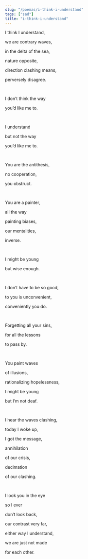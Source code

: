 ```yaml
---
slug: "/poemas/i-think-i-understand"
tags: ["sad"]
title: "i-think-i-understand"
---
```

I think I understand, 

we are contrary waves,

in the delta of the sea,

nature opposite, 

direction clashing means,

perversely disagree.

&nbsp;

I don’t think the way 

you’d like me to.

&nbsp;

I understand 

but not the way

you’d like me to.

&nbsp;

You are the antithesis,

no cooperation, 

you obstruct.

&nbsp;

You are a painter,

all the way

painting biases,

our mentalities, 

inverse.

&nbsp;

I might be young

but wise enough.

&nbsp;

I don’t have to be so good,

to you is unconvenient,

conveniently you do.

&nbsp;

Forgetting all your sins,

for all the lessons 

to pass by.

&nbsp;

You paint waves 

of illusions,

rationalizing hopelessness,

I might be young 

but I’m not deaf.

&nbsp;

I hear the waves clashing,

today I woke up,

I got the message,

annihilation 

of our crisis,

decimation 

of our clashing.

&nbsp;

I look you in the eye

so I ever 

don’t look back,

our contrast very far,

either way I understand,

we are just not made 

for each other.